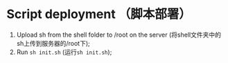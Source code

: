 # Script deployment （脚本部署）

1. Upload sh from the shell folder to /root on the server (将shell文件夹中的sh上传到服务器的/root下);
2. Run `sh init.sh` (运行`sh init.sh`);
